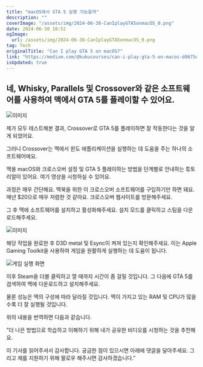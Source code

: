 ```yaml
---
title: "macOS에서 GTA 5 실행 가능할까"
description: ""
coverImage: "/assets/img/2024-06-30-CanIplayGTA5onmacOS_0.png"
date: 2024-06-30 18:52
ogImage:
  url: /assets/img/2024-06-30-CanIplayGTA5onmacOS_0.png
tag: Tech
originalTitle: "Can I play GTA 5 on macOS?"
link: "https://medium.com/@kukucourses/can-i-play-gta-5-on-macos-d0675eba8d59"
isUpdated: true
---
```


## 네, Whisky, Parallels 및 Crossover와 같은 소프트웨어를 사용하여 맥에서 GTA 5를 플레이할 수 있어요.

![이미지](/assets/img/2024-06-30-CanIplayGTA5onmacOS_0.png)

제가 모두 테스트해본 결과, Crossover로 GTA 5를 플레이하면 잘 작동한다는 것을 알게 되었어요.

그러니 Crossover는 맥에서 윈도 애플리케이션을 실행하는 데 도움을 주는 하나의 소프트웨어에요.

<div class="content-ad"></div>

맥용 macOS와 크로스오버 설정 및 GTA 5 플레이하는 방법을 단계별로 안내하는 튜토리얼이 있어요. 여기 영상을 시청하실 수 있어요.

과정은 매우 간단해요. 맥북을 위한 이 크로스오버 소프트웨어를 구입하기만 하면 돼요. 매년 $20으로 매우 저렴한 것 같아요. 크로스오버 웹사이트를 방문해주세요.

그 후 맥에 소프트웨어를 설치하고 활성화해주세요. 설치 모드를 클릭하고 스팀을 다운로드해주세요.

![이미지](/assets/img/2024-06-30-CanIplayGTA5onmacOS_1.png)

<div class="content-ad"></div>

해당 작업을 완료한 후 D3D metal 및 Esync이 켜져 있는지 확인해주세요. 이는 Apple Gaming Toolkit을 사용하여 게임을 원활하게 실행하는 데 도움이 됩니다.

![게임 실행 화면](/assets/img/2024-06-30-CanIplayGTA5onmacOS_2.png)

이후 Steam을 더블 클릭하고 열 때까지 시간이 좀 걸릴 것입니다. 그 다음에 GTA 5를 검색하여 맥에 다운로드하고 설치해주세요.

물론 성능은 맥의 구성에 따라 달라질 것입니다. 맥이 가지고 있는 RAM 및 CPU가 많을수록 더 잘 실행될 것입니다.

<div class="content-ad"></div>

위의 내용을 번역하면 다음과 같습니다.

"더 나은 방법으로 학습하고 이해하기 위해 내가 공유한 비디오를 시청하는 것을 추천해요.

이 기사를 읽어주셔서 감사합니다. 궁금한 점이 있으시면 아래에 댓글을 달아주세요. 그리고 제를 지원하기 위해 팔로우 해주시면 감사하겠습니다."
